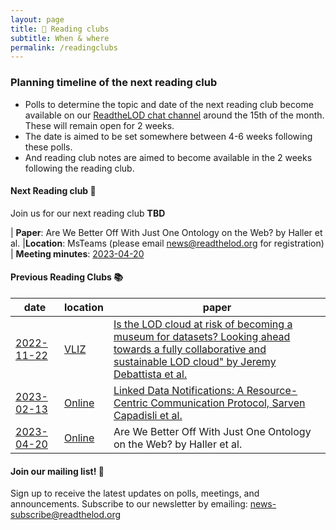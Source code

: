 ```yaml
---
layout: page
title: 📖 Reading clubs
subtitle: When & where
permalink: /readingclubs
---
```


### Planning timeline of the next reading club

- Polls to determine the topic and date of the next reading club become available on our [ReadtheLOD chat channel](https://chat.semantic.works/#/room/#readthelod:chat.semantic.works) around the 15th of the month. These will remain open for 2 weeks.
- The date is aimed to be set somewhere between 4-6 weeks following these polls.
- And reading club notes are aimed to become available in the 2 weeks following the reading club.

#### Next Reading club 📕

Join us for our next reading club **TBD**

| **Paper**: Are We Better Off With Just One Ontology on the Web? by Haller et al.
|**Location**: MsTeams (please email <news@readthelod.org> for registration) 
| **Meeting minutes**: [2023-04-20](https://hackmd.io/k_xx374UQ9GKQHgOMgEVUQ)






#### Previous Reading Clubs 📚

| date       | location      | paper                    | 
|------------|---------------|--------------------------|
| [2022-11-22](/readingclubs/20221122-is-the-lod-cloud-at-risk-of-becoming-a-museum-for-datasets) | [VLIZ]((https://vliz.be/nl/hoe-vliz-bereiken)) | [Is the LOD cloud at risk of becoming a museum for datasets? Looking ahead towards a fully collaborative and sustainable LOD cloud" by Jeremy Debattista et al.](https://www.academia.edu/65356421/Is_the_LOD_cloud_at_risk_of_becoming_a_museum_for_datasets_Looking_ahead_towards_a_fully_collaborative_and_sustainable_LOD_cloud) | 
| [2023-02-13](/readingclubs/ReadtheLOD%202023-02-13) | [Online](https://vliz.be/nl/hoe-vliz-bereiken) |  [Linked Data Notifications: A Resource-Centric Communication Protocol, Sarven Capadisli et al.](https://csarven.ca/linked-data-notifications#i-20161219125430) | 
| [2023-04-20](https://hackmd.io/k_xx374UQ9GKQHgOMgEVUQ) | [Online](https://vliz.be/nl/hoe-vliz-bereiken) | Are We Better Off With Just One Ontology on the Web? by Haller et al. |


#### Join our mailing list! 📢
Sign up to receive the latest updates on polls, meetings, and announcements. Subscribe to our newsletter by emailing: <news-subscribe@readthelod.org>

